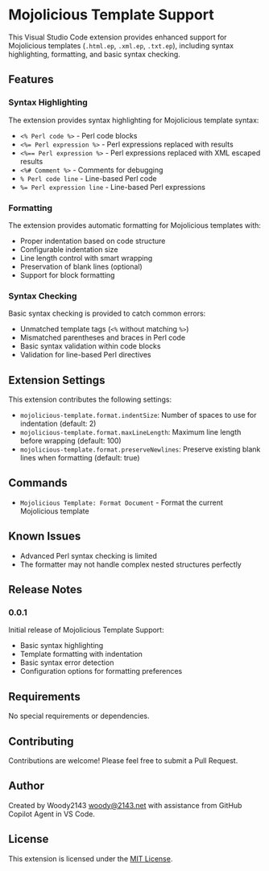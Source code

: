 # Mojolicious Template Support

This Visual Studio Code extension provides enhanced support for Mojolicious templates (`.html.ep`, `.xml.ep`, `.txt.ep`), including syntax highlighting, formatting, and basic syntax checking.

## Features

### Syntax Highlighting

The extension provides syntax highlighting for Mojolicious template syntax:

- `<% Perl code %>` - Perl code blocks
- `<%= Perl expression %>` - Perl expressions replaced with results
- `<%== Perl expression %>` - Perl expressions replaced with XML escaped results
- `<%# Comment %>` - Comments for debugging
- `% Perl code line` - Line-based Perl code
- `%= Perl expression line` - Line-based Perl expressions

### Formatting

The extension provides automatic formatting for Mojolicious templates with:

- Proper indentation based on code structure
- Configurable indentation size
- Line length control with smart wrapping
- Preservation of blank lines (optional)
- Support for block formatting

### Syntax Checking

Basic syntax checking is provided to catch common errors:

- Unmatched template tags (`<%` without matching `%>`)
- Mismatched parentheses and braces in Perl code
- Basic syntax validation within code blocks
- Validation for line-based Perl directives

## Extension Settings

This extension contributes the following settings:

- `mojolicious-template.format.indentSize`: Number of spaces to use for indentation (default: 2)
- `mojolicious-template.format.maxLineLength`: Maximum line length before wrapping (default: 100)
- `mojolicious-template.format.preserveNewlines`: Preserve existing blank lines when formatting (default: true)

## Commands

- `Mojolicious Template: Format Document` - Format the current Mojolicious template

## Known Issues

- Advanced Perl syntax checking is limited
- The formatter may not handle complex nested structures perfectly

## Release Notes

### 0.0.1

Initial release of Mojolicious Template Support:

- Basic syntax highlighting
- Template formatting with indentation
- Basic syntax error detection
- Configuration options for formatting preferences

## Requirements

No special requirements or dependencies.

## Contributing

Contributions are welcome! Please feel free to submit a Pull Request.

## Author

Created by Woody2143 <woody@2143.net> with assistance from GitHub Copilot Agent in VS Code.

## License

This extension is licensed under the [MIT License](LICENSE).
